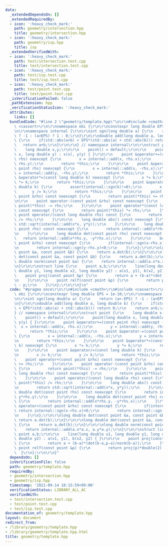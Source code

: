 ```yaml
---
data:
  _extendedDependsOn: []
  _extendedRequiredBy:
  - icon: ':heavy_check_mark:'
    path: geometry/intersection.hpp
    title: geometry/intersection.hpp
  - icon: ':heavy_check_mark:'
    path: geometry/isp.hpp
    title: isp
  _extendedVerifiedWith:
  - icon: ':heavy_check_mark:'
    path: test/intersection.test.cpp
    title: test/intersection.test.cpp
  - icon: ':heavy_check_mark:'
    path: test/isp.test.cpp
    title: test/isp.test.cpp
  - icon: ':heavy_check_mark:'
    path: test/point.test.cpp
    title: test/point.test.cpp
  _isVerificationFailed: false
  _pathExtension: hpp
  _verificationStatusIcon: ':heavy_check_mark:'
  attributes:
    links: []
  bundledCode: "#line 2 \"geometry/template.hpp\"\n\r\n#include <cmath>\r\n#include\
    \ <cassert>\r\n\r\nnamespace ebi {\r\n\r\nconstexpr long double EPS = 1e-10;\r\
    \n\r\nnamespace internal {\r\n\r\nint sgn(long double a) {\r\n    return (a<-EPS)\
    \ ? -1 : (a>EPS) ? 1 : 0;\r\n}\r\n\r\ndouble add(long double a, long double b)\
    \ {\r\n    if(std::abs(a+b) < EPS*(std::abs(a) + std::abs(b))) return 0;\r\n \
    \   return a+b;\r\n}\r\n\r\n} // namespace internal\r\n\r\nstruct point {\r\n\
    \    long double x,y;\r\n\r\n    point() = default;\r\n\r\n    point(long double\
    \ x, long double y) : x(x), y(y) { }\r\n\r\n    point &operator+=(const point\
    \ rhs) noexcept {\r\n        x = internal::add(x, rhs.x);\r\n        y = internal::add(y,\
    \ rhs.y);\r\n        return *this;\r\n    }\r\n\r\n    point &operator-=(const\
    \ point rhs) noexcept {\r\n        x = internal::add(x, -rhs.x);\r\n        y\
    \ = internal::add(y, -rhs.y);\r\n        return *this;\r\n    }\r\n\r\n    point\
    \ &operator*=(const long double k) noexcept {\r\n        x *= k;\r\n        y\
    \ *= k;\r\n        return *this;\r\n    }\r\n\r\n    point &operator/=(const long\
    \ double k) {\r\n        assert(internal::sgn(k)!=0);\r\n        x /= k;\r\n \
    \       y /= k;\r\n        return *this;\r\n    }\r\n\r\n    point operator+(const\
    \ point &rhs) const noexcept {\r\n        return point(*this) += rhs;\r\n    }\r\
    \n\r\n    point operator-(const point &rhs) const noexcept {\r\n        return\
    \ point(*this) -= rhs;\r\n    }\r\n\r\n    point operator*(const long double rhs)\
    \ const noexcept {\r\n        return point(*this) *= rhs;\r\n    }\r\n\r\n   \
    \ point operator/(const long double rhs) const {\r\n        return point(*this)\
    \ /= rhs;\r\n    }\r\n\r\n    long double abs() const noexcept {\r\n        return\
    \ std::sqrt(internal::add(x*x, y*y));\r\n    }\r\n\r\n    long double dot(const\
    \ point rhs) const noexcept {\r\n        return internal::add(x*rhs.x, y*rhs.y);\r\
    \n    }\r\n\r\n    long double det(const point rhs) const noexcept {\r\n     \
    \   return internal::add(x*rhs.y, -y*rhs.x);\r\n    }\r\n\r\n    bool operator<(const\
    \ point &rhs) const noexcept {\r\n        if(internal::sgn(x-rhs.x)) return internal::sgn(x-rhs.x)<0;\r\
    \n        return internal::sgn(y-rhs.y)<0;\r\n    }\r\n};\r\n\r\nlong double dot(const\
    \ point &a, const point &b) {\r\n    return a.dot(b);\r\n}\r\n\r\nlong double\
    \ det(const point &a, const point &b) {\r\n    return a.det(b);\r\n}\r\n\r\nlong\
    \ double norm(const point &a) {\r\n    return internal::add(a.x*a.x, a.y*a.y);\r\
    \n}\r\n\r\nstruct line {\r\n    point a,b;\r\n\r\n    line(long double x1, long\
    \ double y1, long double x2, long double y2) : a(x1, y1), b(x2, y2) { }\r\n\r\n\
    \    point proj(const point &p) {\r\n        return a + (b-a)*(dot(b-a,p-a)/norm(b-a));\r\
    \n    }\r\n\r\n    point relf(const point &p) {\r\n        return proj(p)*double(2)\
    \ - p;\r\n    }\r\n};\r\n\r\n}\n"
  code: "#pragma once\r\n\r\n#include <cmath>\r\n#include <cassert>\r\n\r\nnamespace\
    \ ebi {\r\n\r\nconstexpr long double EPS = 1e-10;\r\n\r\nnamespace internal {\r\
    \n\r\nint sgn(long double a) {\r\n    return (a<-EPS) ? -1 : (a>EPS) ? 1 : 0;\r\
    \n}\r\n\r\ndouble add(long double a, long double b) {\r\n    if(std::abs(a+b)\
    \ < EPS*(std::abs(a) + std::abs(b))) return 0;\r\n    return a+b;\r\n}\r\n\r\n\
    } // namespace internal\r\n\r\nstruct point {\r\n    long double x,y;\r\n\r\n\
    \    point() = default;\r\n\r\n    point(long double x, long double y) : x(x),\
    \ y(y) { }\r\n\r\n    point &operator+=(const point rhs) noexcept {\r\n      \
    \  x = internal::add(x, rhs.x);\r\n        y = internal::add(y, rhs.y);\r\n  \
    \      return *this;\r\n    }\r\n\r\n    point &operator-=(const point rhs) noexcept\
    \ {\r\n        x = internal::add(x, -rhs.x);\r\n        y = internal::add(y, -rhs.y);\r\
    \n        return *this;\r\n    }\r\n\r\n    point &operator*=(const long double\
    \ k) noexcept {\r\n        x *= k;\r\n        y *= k;\r\n        return *this;\r\
    \n    }\r\n\r\n    point &operator/=(const long double k) {\r\n        assert(internal::sgn(k)!=0);\r\
    \n        x /= k;\r\n        y /= k;\r\n        return *this;\r\n    }\r\n\r\n\
    \    point operator+(const point &rhs) const noexcept {\r\n        return point(*this)\
    \ += rhs;\r\n    }\r\n\r\n    point operator-(const point &rhs) const noexcept\
    \ {\r\n        return point(*this) -= rhs;\r\n    }\r\n\r\n    point operator*(const\
    \ long double rhs) const noexcept {\r\n        return point(*this) *= rhs;\r\n\
    \    }\r\n\r\n    point operator/(const long double rhs) const {\r\n        return\
    \ point(*this) /= rhs;\r\n    }\r\n\r\n    long double abs() const noexcept {\r\
    \n        return std::sqrt(internal::add(x*x, y*y));\r\n    }\r\n\r\n    long\
    \ double dot(const point rhs) const noexcept {\r\n        return internal::add(x*rhs.x,\
    \ y*rhs.y);\r\n    }\r\n\r\n    long double det(const point rhs) const noexcept\
    \ {\r\n        return internal::add(x*rhs.y, -y*rhs.x);\r\n    }\r\n\r\n    bool\
    \ operator<(const point &rhs) const noexcept {\r\n        if(internal::sgn(x-rhs.x))\
    \ return internal::sgn(x-rhs.x)<0;\r\n        return internal::sgn(y-rhs.y)<0;\r\
    \n    }\r\n};\r\n\r\nlong double dot(const point &a, const point &b) {\r\n   \
    \ return a.dot(b);\r\n}\r\n\r\nlong double det(const point &a, const point &b)\
    \ {\r\n    return a.det(b);\r\n}\r\n\r\nlong double norm(const point &a) {\r\n\
    \    return internal::add(a.x*a.x, a.y*a.y);\r\n}\r\n\r\nstruct line {\r\n   \
    \ point a,b;\r\n\r\n    line(long double x1, long double y1, long double x2, long\
    \ double y2) : a(x1, y1), b(x2, y2) { }\r\n\r\n    point proj(const point &p)\
    \ {\r\n        return a + (b-a)*(dot(b-a,p-a)/norm(b-a));\r\n    }\r\n\r\n   \
    \ point relf(const point &p) {\r\n        return proj(p)*double(2) - p;\r\n  \
    \  }\r\n};\r\n\r\n}"
  dependsOn: []
  isVerificationFile: false
  path: geometry/template.hpp
  requiredBy:
  - geometry/intersection.hpp
  - geometry/isp.hpp
  timestamp: '2021-09-14 18:15:59+09:00'
  verificationStatus: LIBRARY_ALL_AC
  verifiedWith:
  - test/intersection.test.cpp
  - test/point.test.cpp
  - test/isp.test.cpp
documentation_of: geometry/template.hpp
layout: document
redirect_from:
- /library/geometry/template.hpp
- /library/geometry/template.hpp.html
title: geometry/template.hpp
---
```

